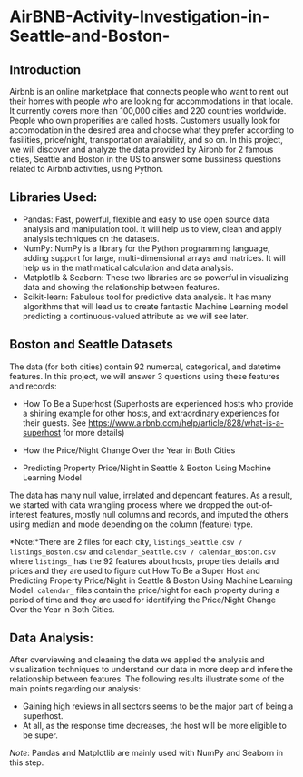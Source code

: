 # AirBNB-Activity-Investigation-in-Seattle-and-Boston-
## Introduction
Airbnb is an online marketplace that connects people who want to rent out their homes with people who are looking for accommodations in that locale. It currently covers more than 100,000 cities and 220 countries worldwide. People who own properities are called hosts.  Customers usually look for accomodation in the desired area and choose what they prefer according to fasilities, price/night, transportation availability, and so on. In this project, we will discover and analyze the data provided by Airbnb for 2 famous cities, Seattle and Boston in the US to answer some bussiness questions related to Airbnb activities, using Python.

## Libraries Used:
- Pandas: Fast, powerful, flexible and easy to use open source data analysis and manipulation tool. It will help us to view, clean and apply analysis techniques on the datasets.
- NumPy: NumPy is a library for the Python programming language, adding support for large, multi-dimensional arrays and matrices. It will help us in the mathmatical calculation and data analysis.
- Matplotlib & Seaborn: These two libraries are so powerful in visualizing data and showing the relationship between features.
- Scikit-learn: Fabulous tool for predictive data analysis. It has many algorithms that will lead us to create fantastic Machine Learning model predicting a continuous-valued attribute as we will see later. 


## Boston and Seattle Datasets 
The data (for both cities) contain 92 numercal, categorical, and datetime features. In this project, we will answer 3 questions using these features and records:
- How To Be a Superhost (Superhosts are experienced hosts who provide a shining example for other hosts, and extraordinary experiences for their guests. See https://www.airbnb.com/help/article/828/what-is-a-superhost for more details)

- How the Price/Night Change Over the Year in Both Cities

- Predicting Property Price/Night in Seattle & Boston Using Machine Learning Model

The data has many null value, irrelated and dependant features. As a result, we started with data wrangling process where we dropped the out-of-interest features, mostly null columns and records, and imputed the others using median and mode depending on the column (feature) type.

*Note:*There are 2 files for each city, `listings_Seattle.csv / listings_Boston.csv` and `calendar_Seattle.csv / calendar_Boston.csv` where `listings_` has the 92 features about hosts, properties details and prices and they are used to figure out How To Be a Super Host and Predicting Property Price/Night in Seattle & Boston Using Machine Learning Model. `calendar_` files contain the price/night for each property during a period of time and they are used for identifying the Price/Night Change Over the Year in Both Cities. 

## Data Analysis:
After overviewing and cleaning the data we applied the analysis and visualization techniques to understand our data in more deep and infere the relationship between features. The following results illustrate some of the main points regarding our analysis:
- Gaining high reviews in all sectors seems to be the major part of being a superhost.
- At all, as the response time decreases, the host will be more eligible to be super.


*Note*: Pandas and Matplotlib are mainly used with NumPy and Seaborn in this step. 
